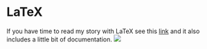 # LaTeX
If you have time to read my story with LaTeX see this [link]() and it also includes a little bit of documentation.
![](/Users/nawafalageel/Documents/GitHub/LaTeX/Draft/LaTeX.jpg)
